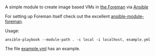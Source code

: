 A simple module to create image based VMs in [the Foreman][] via [Ansible][]

For setting up Foreman itself check out the excellent [ansible-module-foreman][].

Usage:

    ansible-playbook --module-path . -c local -i localhost, example.yml

The file [example.yml](./example.yml) has an example.

[the Foreman]: http://theforeman.org
[Ansible]: http://ansible.com
[ansible-module-foreman]: https://github.com/Nosmoht/ansible-module-foreman
